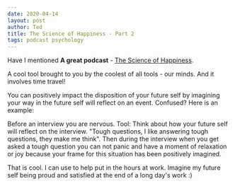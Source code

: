```yaml
---
date: 2020-04-14
layout: post
author: Ted
title: The Science of Happiness - Part 2
tags: podcast psychology
---
```

Have I mentioned **A great podcast** - [The Science of Happiness](https://samharris.org/podcasts/196-science-happiness/).

A cool tool brought to you by the coolest of all tools - our minds. And it involves time travel!

You can positively impact the disposition of your future self by imagining your way in the future self will reflect on an event. Confused? Here is an example:

Before an interview you are nervous. Tool: Think about how your future self will reflect on the interview. "Tough questions, I like answering tough questions, they make me think". Then during the interview when you get asked a tough question you can not panic and have a moment of relaxation or joy because your frame for this situation has been positively imagined.

That is cool. I can use to help put in the hours at work. Imagine my future self being proud and satisfied at the end of a long day's work :)
